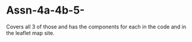 # Assn-4a-4b-5-
Covers all 3 of those and has the components for each in the code and in the leaflet map site.
